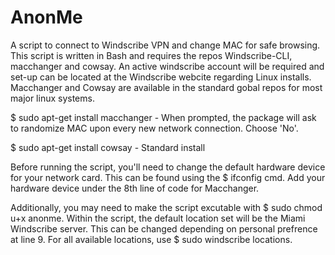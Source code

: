 # AnonMe
A script to connect to Windscribe VPN and change MAC for safe browsing. This script is written in Bash and requires the repos Windscribe-CLI, macchanger and cowsay. An active windscribe account will be required and set-up can be located at the Windscribe webcite regarding Linux installs. Macchanger and Cowsay are available in the standard gobal repos for most major linux systems.

  $ sudo apt-get install macchanger
      - When prompted, the package will ask to randomize MAC upon every new network connection. Choose 'No'.
      
  $ sudo apt-get install cowsay
      - Standard install
      
Before running the script, you'll need to change the default hardware device for your network card. This can be found using the $ ifconfig cmd. Add your hardware device under the 8th line of code for Macchanger.

Additionally, you may need to make the script excutable with $ sudo chmod u+x anonme.
Within the script, the default location set will be the Miami Windscribe server. This can be changed depending on personal prefrence at line 9. For all available locations, use $ sudo windscribe locations.
